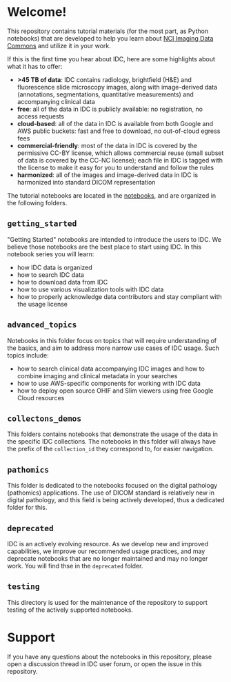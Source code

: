 # Welcome!

This repository contains tutorial materials (for the most part, as Python notebooks) that are developed to help you learn about [NCI Imaging Data Commons](https://imaging.datacommons.cancer.gov) and utilize it in your work.

If this is the first time you hear about IDC, here are some highlights about what it has to offer:
* **>45 TB of data**: IDC contains radiology, brightfield (H&E) and fluorescence slide microscopy images, along with image-derived data (annotations, segmentations, quantitative measurements) and accompanying clinical data
* **free**: all of the data in IDC is publicly available: no registration, no access requests
* **cloud-based**: all of the data in IDC is available from both Google and AWS public buckets: fast and free to download, no out-of-cloud egress fees
* **commercial-friendly**: most of the data in IDC is covered by the permissive CC-BY license, which allows commercial reuse (small subset of data is covered by the CC-NC license); each file in IDC is tagged with the license to make it easy for you to understand and follow the rules
* **harmonized**: all of the images and image-derived data in IDC is harmonized into standard DICOM representation

The tutorial notebooks are located in the [notebooks](https://github.com/ImagingDataCommons/IDC-Tutorials/tree/master/notebooks), and are organized in the following folders.

## `getting_started`

"Getting Started" notebooks are intended to introduce the users to IDC. We believe those notebooks are the best place to start using IDC. In this notebook series you will learn:
* how IDC data is organized
* how to search IDC data
* how to download data from IDC
* how to use various visualization tools with IDC data
* how to properly acknowledge data contributors and stay compliant with the usage license

## `advanced_topics`

Notebooks in this folder focus on topics that will require understanding of the basics, and aim to address more narrow use cases of IDC usage. Such topics include:
* how to search clinical data accompanying IDC images and how to combine imaging and clinical metadata in your searches
* how to use AWS-specific components for working with IDC data
* how to deploy open source OHIF and Slim viewers using free Google Cloud resources

## `collectons_demos`

This folders contains notebooks that demonstrate the usage of the data in the specific IDC collections. The notebooks in this folder will always have the prefix of the `collection_id` they correspond to, for easier navigation.

## `pathomics`

This folder is dedicated to the notebooks focused on the digital pathology (pathomics) applications. The use of DICOM standard is relatively new in digital pathology, and this field is being actively developed, thus a dedicated folder for this.

## `deprecated`

IDC is an actively evolving resource. As we develop new and improved capabilities, we improve our recommended usage practices, and may deprecate notebooks that are no longer maintained and may no longer work. You will find thse in the `deprecated` folder.

## `testing`

This directory is used for the maintenance of the repository to support testing of the actively supported notebooks. 

# Support

If you have any questions about the notebooks in this repository, please open a discussion thread in IDC user forum, or open the issue in this repository.

